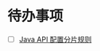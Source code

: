 # 待办事项

- [ ] [Java API 配置分片规则](https://shardingsphere.apache.org/document/5.5.0/cn/user-manual/shardingsphere-jdbc/java-api/)